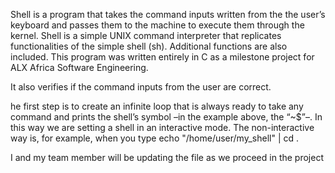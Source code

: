 Shell is a program that takes the command inputs written from the the user’s keyboard and passes them to the machine to execute them through the kernel.
Shell is a simple UNIX command interpreter that replicates functionalities of the simple shell (sh). Additional functions are also included. This program was written entirely in C as a milestone project for ALX Africa Software Engineering.

 It also verifies if the command inputs from the user are correct.

he first step is to create an infinite loop that is always ready to take any command and prints the shell’s symbol –in the example above, the “~$”–. In this way we are setting a shell in an interactive mode. The non-interactive way is, for example, when you type echo "/home/user/my_shell" | cd .

I and my team member will be updating the file as we proceed in the project
